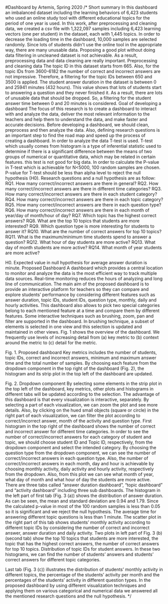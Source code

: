 #Dashboard by Artemis, Spring 2020
/* 
Short summary
In this dashboard an imbalanced dataset including the learning behaviors of 6,423 students who used an online study tool with different educational topics for the period of one year is used. 
In this work, after preprocessing and cleaning data, we created a csv file with 1,322,097 samples including 6,423 learning vectors (one per student) in the dataset, each with 1,445 topics.  In order to decrease the loading time in the dashboard, 10,000 samples are selected randomly. 
Since lots of students didn't use the online tool in the appropriate way, there are many unusable data. Proposing a good plot without doing data filtering in uncleaned dataset is not achievable. As a result, preprocessing data and data cleaning are really important.
Preprocessing and cleaning data
The topic ID in this dataset starts from 665. Also, for the topic IDs from 3600-6182 the number of correct and incorrect answers are not impressive. Therefore, a filtering for the topic IDs between 650 and 3500 is applied.
The student answer duration in the dataset is between 0 and 25941 minutes (432 hours). This value shows that lots of students start to answering a question and they never finished it. As a result, there are lots of unusable data that should be dropped. So, a filtering for the student answer time between 0 and 20 minutes is considered.
Goal of developing a dashboard
The focus of this research is to create a dashboard to interact with and analyze the data, deliver the most relevant information to the teachers and help them to understand the data, and make faster and accurate decisions. Before developing a dashboard, we should clean, preprocess and then analyze the data. Also, defining research questions is an important step to find the road map and speed up the process of creating a dashboard. 
In order to analyze the data T-test is used. T-test which usually comes from histogram is a type of inferential statistic used to determine if there is a significant difference between the means of two groups of numerical or quantitative data, which may be related in certain features. this test is not good for big data. In order to calculate the P-value in T-test which is achievable for N<5000, 100 random samples are chosen. P-value for T-test should be less than alpha level to reject the null hypothesis (H0). Research questions and a null hypothesis are as follow:
RQ1.	How many correct/incorrect answers are there in general?
RQ2.	How many correct/incorrect answers are there in different time categories?
RQ3.	How many correct/incorrect answers are there in each student category?
RQ4.	How many correct/incorrect answers are there in each topic category?
RQ5.	How many correct/incorrect answers are there in each question type?
RQ6.	How many correct/incorrect answers are there in each month of year/day of month/hour of day?
RQ7.	Which topic has the highest correct answers? 
RQ8.	What are the top 10 topics that students are more interested? 
RQ9.	Which question type is more interesting for students to answer it? 
RQ10.	What are the number of correct answers for top 10 topics?
RQ11.	What is the maximum/minimum time students spend to answer a question?
RQ12.	What hour of day students are more active?
RQ13.	What day of month students are more active?
RQ14.	What month of year students are more active?

H0.      Expected value in null hypothesis for average answer duration is  minute. 
Proposed Dashboard
A dashboard which provides a central location to monitor and analyze the data is the most efficient way to track multiple data sources. Real-time monitoring reduces the hours of analyzing and long line of communication. 
The main aim of the proposed dashboard is to provide an interactive platform for teachers so they can compare and explore students’ performance by considering different features such as answer duration, topic IDs, student IDs, question type, monthly, daily and hourly activities.
This dashboard also allows to pick two special categories belong to each mentioned feature at a time and compare them by different features. Some interactive techniques such as brushing, zoom, pan and filter are supported in the dashboard. In brushing technique, a subset of elements is selected in one view and this selection is updated and maintained in other views.
Fig. 1 shows the overview of the dashboard. We frequently use levels of increasing detail from (a) key metric to (b) context around the metric to (c) detail for the metric. 
 
Fig. 1. Proposed dashboard
Key metrics includes the number of students, topic IDs, correct and incorrect answers, minimum and maximum answer time and the total number of samples. By choosing each feature from the dropdown component in the top right of the dashboard (Fig. 2), the histogram and its strip plot in the top left of the dashboard are updated. 
 
Fig. 2. Dropdown component
By selecting some elements in the strip plot in the top left of the dashboard, key metrics, other plots and histograms in different tabs will be updated according to the selection. The advantage of this dashboard is that every visualization is interactive, separately. By selecting a part of each visualization, we can zoom the plot and see more details. Also, by clicking on the hued small objects (square or circle) in the right part of each visualization, we can filter the plot according to correct/incorrect answer, month of the activity and question type. 
First histogram in the top right of the dashboard shows the number of correct and incorrect answer for different time categories. In order to see the number of correct/incorrect answers for each category of student and topic, we should choose student ID and Topic ID, respectively, from the dropdown component and select the intended category. By choosing the question type from the dropdown component, we can see the number of correct/incorrect answers in each question type. Also, the number of correct/incorrect answers in each month, day and hour is achievable by choosing monthly activity, daily activity and hourly activity, respectively from the dropdown. Also, from this plot we can see what month of year, what day of month and what hour of day the students are more active.
There are three tabs called “answer duration dashboard”, “topic dashboard” and “activity dashboard” including three sub dashboards. The histogram in the left part of first tab (Fig. 3 (a)) shows the distribution of answer duration. As can be seen, the mean and standard deviation are 0.94 and 1.79. Since the calculated p-value in most of the 100 random samples is less than 0.05 so it is significant and we reject the null hypothesis. The average time for answering different topic questions is less than 1 minute. The scatter plot in the right part of this tab shows students’ monthly activity according to different topic IDs by considering the number of correct and incorrect answer, answer duration and daily activity.
Two plots in left part of Fig. 3 (b) (second tab) show the top 10 topics that students are more interested, the topic that has the highest correct answers, the number of correct answers for top 10 topics. Distribution of topic IDs for student answers. In these two histograms, we can find the number of students’ answers and students’ correct answers for different topic categories.


Last tab (Fig. 3 (c)) illustrates the distribution of students’ monthly activity in different topics, the percentage of the students’ activity per month and the percentages of the students’ activity in different question types.
In the proposed dashboard by using different visualization techniques and applying them on various categorical and numerical data we answered all the mentioned research questions and the null hypothesis. 
*/
